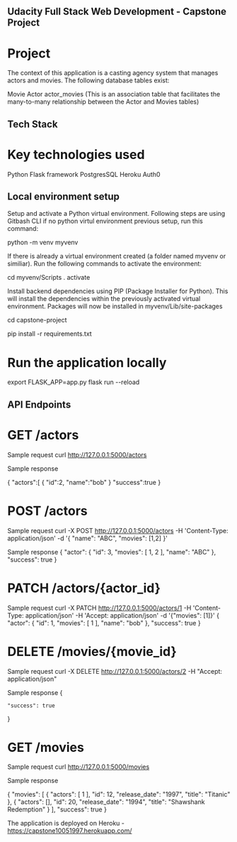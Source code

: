## Udacity Full Stack Web Development - Capstone Project
# Project
The context of this application is a casting agency system that manages actors and movies. The following database tables exist:

Movie
Actor
actor_movies (This is an association table that facilitates the many-to-many relationship between the Actor and Movies tables)

## Tech Stack
# Key technologies used

Python
Flask framework
PostgresSQL
Heroku
Auth0

## Local environment setup
Setup and activate a Python virtual environment. Following steps are using Gitbash CLI
if no python virtul environment previous setup, run this command:

python -m venv myvenv

If there is already a virtual environment created (a folder named myvenv or similiar). Run the following commands to activate the environment:

cd myvenv/Scripts
. activate

Install backend dependencies using PIP (Package Installer for Python). This will install the dependencies within the previously activated virtual environment. Packages will now be installed in myvenv/Lib/site-packages

cd capstone-project

pip install -r requirements.txt

# Run the application locally
export FLASK_APP=app.py
flask run --reload

## API Endpoints

# GET /actors

Sample request
curl http://127.0.0.1:5000/actors

Sample response

{
   "actors":[
      {
         "id":2,
         "name":"bob"
      }
   "success":true
}

# POST /actors
Sample request
curl -X POST http://127.0.0.1:5000/actors
   -H 'Content-Type: application/json'
   -d '{
    "name": "ABC",
    "movies": [1,2]
}'

Sample response
{
    "actor": {
        "id": 3,
        "movies": [
            1,
            2
        ],
        "name": "ABC"
    },
    "success": true
}

# PATCH /actors/{actor_id}
Sample request
curl -X PATCH http://127.0.0.1:5000/actors/1 -H 'Content-Type: application/json'
     -H 'Accept: application/json'
     -d '{"movies": [1]}'
{
    "actor": {
        "id": 1,
        "movies": [
            1
        ],
        "name": "bob"
    },
    "success": true
}

# DELETE /movies/{movie_id}
Sample request
curl -X DELETE http://127.0.0.1:5000/actors/2 -H "Accept: application/json"

Sample response
{

    "success": true
}
# GET /movies
Sample request
curl http://127.0.0.1:5000/movies

Sample response

{
    "movies": [
        {
            "actors": [
                1
            ],
            "id": 12,
            "release_date": "1997",
            "title": "Titanic"
        },
        {
            "actors": [],
            "id": 20,
            "release_date": "1994",
            "title": "Shawshank Redemption"
        }
    ],
    "success": true
}


The application is deployed on Heroku -  https://capstone10051997.herokuapp.com/